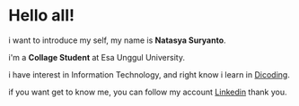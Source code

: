 # Hello all! 

i want to introduce my self, my name is **Natasya Suryanto**.<br>

i'm a **Collage Student** at Esa Unggul University.<br>

i have interest in Information Technology, and right know i learn in [Dicoding](https://www.dicoding.com/).<br>

if you want get to know me, you can follow my account [Linkedin](https://www.linkedin.com/in/natasya-suryanto-65302b287/) thank you.

